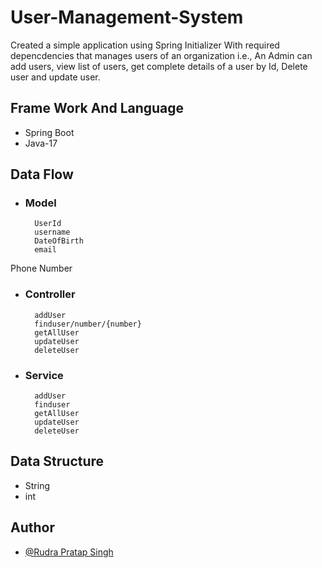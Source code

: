 # User-Management-System
Created a simple application using Spring Initializer With required depencdencies that manages users of an organization i.e., An Admin can add users, view list of users, get complete details of a user by Id, Delete user and update user.

## Frame Work And Language
* Spring Boot
* Java-17

## Data Flow
* ### Model
        UserId
        username
        DateOfBirth
        email
Phone Number
* ### Controller
        addUser 
        finduser/number/{number}
        getAllUser
        updateUser
        deleteUser
* ### Service
        addUser 
        finduser
        getAllUser
        updateUser
        deleteUser  
    
## Data Structure
* String
* int 

## Author

- [@Rudra Pratap Singh](https://github.com/rudrapratapsingh2000)

